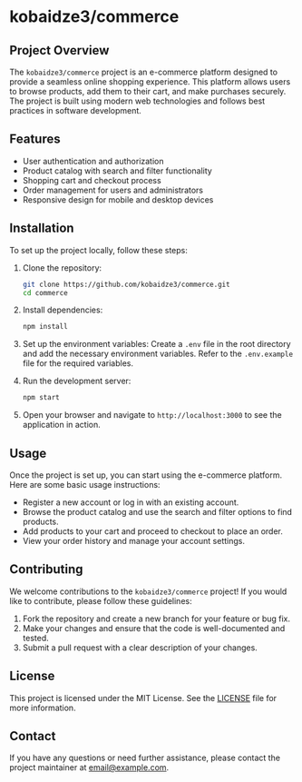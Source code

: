 # kobaidze3/commerce

## Project Overview

The `kobaidze3/commerce` project is an e-commerce platform designed to provide a seamless online shopping experience. This platform allows users to browse products, add them to their cart, and make purchases securely. The project is built using modern web technologies and follows best practices in software development.

## Features

- User authentication and authorization
- Product catalog with search and filter functionality
- Shopping cart and checkout process
- Order management for users and administrators
- Responsive design for mobile and desktop devices

## Installation

To set up the project locally, follow these steps:

1. Clone the repository:
   ```bash
   git clone https://github.com/kobaidze3/commerce.git
   cd commerce
   ```

2. Install dependencies:
   ```bash
   npm install
   ```

3. Set up the environment variables:
   Create a `.env` file in the root directory and add the necessary environment variables. Refer to the `.env.example` file for the required variables.

4. Run the development server:
   ```bash
   npm start
   ```

5. Open your browser and navigate to `http://localhost:3000` to see the application in action.

## Usage

Once the project is set up, you can start using the e-commerce platform. Here are some basic usage instructions:

- Register a new account or log in with an existing account.
- Browse the product catalog and use the search and filter options to find products.
- Add products to your cart and proceed to checkout to place an order.
- View your order history and manage your account settings.

## Contributing

We welcome contributions to the `kobaidze3/commerce` project! If you would like to contribute, please follow these guidelines:

1. Fork the repository and create a new branch for your feature or bug fix.
2. Make your changes and ensure that the code is well-documented and tested.
3. Submit a pull request with a clear description of your changes.

## License

This project is licensed under the MIT License. See the [LICENSE](LICENSE) file for more information.

## Contact

If you have any questions or need further assistance, please contact the project maintainer at [email@example.com](mailto:email@example.com).

